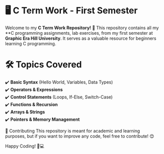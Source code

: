 # 🖥️ C Term Work - First Semester 

Welcome to my **C Term Work Repository!** 🎉 This repository contains all my **C programming assignments, lab exercises, from my first semester at **Graphic Era Hill University**. It serves as a valuable resource for beginners learning C programming.  

# 🛠️ Topics Covered  

✔️ **Basic Syntax** (Hello World, Variables, Data Types)  
✔️ **Operators & Expressions**  
✔️ **Control Statements** (Loops, If-Else, Switch-Case)  
✔️ **Functions & Recursion**  
✔️ **Arrays & Strings**  
✔️ **Pointers & Memory Management**  

🤝 Contributing
This repository is meant for academic and learning purposes, but if you want to improve any code, feel free to contribute! 😊

Happy Coding! 🚀💻
